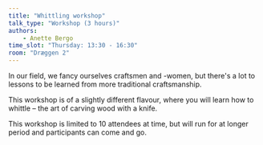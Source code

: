 ```yaml
---
title: "Whittling workshop"
talk_type: "Workshop (3 hours)"
authors:
    - Anette Bergo
time_slot: "Thursday: 13:30 - 16:30"
room: "Dræggen 2"
---
```

In our field, we fancy ourselves craftsmen and -women, but there's a lot to lessons to be learned from more traditional craftsmanship.

This workshop is of a slightly different flavour, where you will learn how to whittle – the art of carving wood with a knife.

This workshop is limited to 10 attendees at time, but will run for at longer period and participants can come and go.